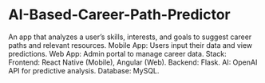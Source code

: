 # AI-Based-Career-Path-Predictor
An app that analyzes a user’s skills, interests, and goals to suggest career paths and relevant resources.  Mobile App: Users input their data and view predictions. Web App: Admin portal to manage career data. Stack:  Frontend: React Native (Mobile), Angular (Web). Backend: Flask. AI: OpenAI API for predictive analysis. Database: MySQL.
